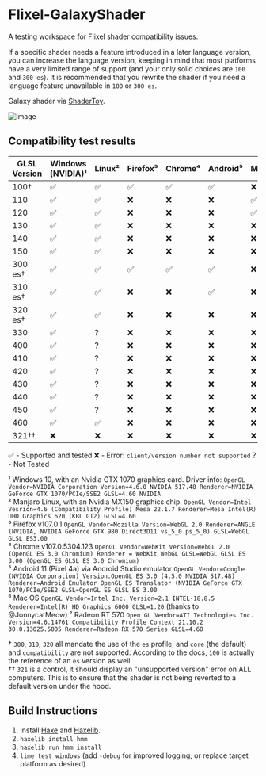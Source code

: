# Flixel-GalaxyShader

A testing workspace for Flixel shader compatibility issues.

If a specific shader needs a feature introduced in a later language version, you can increase the language version, keeping in mind that most platforms have a very limited range of support (and your only solid choices are `100` and `300 es`). It is recommended that you rewrite the shader if you need a language feature unavailable in `100` or `300 es`.

Galaxy shader via [ShaderToy](https://www.shadertoy.com/view/lty3Rt).

![image](https://user-images.githubusercontent.com/4635334/205238297-769945ba-50a6-407e-81de-c88d4e671657.png)

## Compatibility test results

GLSL Version | Windows (NVIDIA)¹ | Linux² | Firefox³ | Chrome⁴ | Android⁵ | MacOS⁶  | Windows (AMD)⁷
---|---|---|---|---|---|---|---
100† | ✅ | ✅ | ✅ | ✅ | ✅ | ❌ | ✅
110 | ✅ | ✅ | ❌ | ❌ | ❌ | ✅ | ?
120 | ✅ | ✅ | ❌ | ❌ | ❌ | ✅ | ?
130 | ✅ | ✅ | ❌ | ❌ | ❌ | ❌ | ?
140 | ✅ | ✅ | ❌ | ❌ | ❌ | ❌ | ?
150 | ✅ | ✅ | ❌ | ❌ | ❌ | ❌ | ?
300 es† | ✅ | ✅ | ✅ | ✅ | ✅ | ❌ | ✅
310 es† | ✅ | ✅ | ❌ | ❌ | ✅ | ❌ | ?
320 es† | ✅ | ✅ | ❌ | ❌ | ❌ | ❌ | ?
330 | ✅ | ? | ❌ | ❌ | ❌ | ❌ | ✅
400 | ✅ | ? | ❌ | ❌ | ❌ | ❌ | ?
410 | ✅ | ? | ❌ | ❌ | ❌ | ❌ | ?
420 | ✅ | ? | ❌ | ❌ | ❌ | ❌ | ?
430 | ✅ | ? | ❌ | ❌ | ❌ | ❌ | ?
440 | ✅ | ? | ❌ | ❌ | ❌ | ❌ | ?
450 | ✅ | ? | ❌ | ❌ | ❌ | ❌ | ?
460 | ✅ | ✅ | ❌ | ❌ | ❌ | ❌ | ✅
321†† | ❌ | ❌ | ❌ | ❌ | ❌ | ❌ | ❌

✅ - Supported and tested
❌ - Error: `client/version number not supported`
? - Not Tested

¹ Windows 10, with an Nvidia GTX 1070 graphics card. Driver info: `OpenGL Vendor=NVIDIA Corporation Version=4.6.0 NVIDIA 517.48 Renderer=NVIDIA GeForce GTX 1070/PCIe/SSE2 GLSL=4.60 NVIDIA`  
² Manjaro Linux, with an Nvidia MX150 graphics chip. `OpenGL Vendor=Intel Vesrion=4.6 (Compatibility Profile) Mesa 22.1.7 Renderer=Mesa Intel(R) UHD Graphics 620 (KBL GT2) GLSL=4.60`  
³ Firefox v107.0.1 `OpenGL Vendor=Mozilla Version=WebGL 2.0 Renderer=ANGLE (NVIDIA, NVIDIA GeForce GTX 980 Direct3D11 vs_5_0 ps_5_0) GLSL=WebGL GLSL ES3.00`  
⁴ Chrome v107.0.5304.123 `OpenGL Vendor=WebKit Version=WebGL 2.0 (OpenGL ES 3.0 Chromium) Renderer = WebKit WebGL GLSL=WebGL GLSL ES 3.00 (OpenGL ES GLSL ES 3.0 Chromium)`  
⁵ Android 11 (Pixel 4a) via Android Studio emulator `OpenGL Vendor=Google (NVIDIA Corporation) Version.OpenGL ES 3.0 (4.5.0 NVIDIA 517.48) Renderer=Android Emulator OpenGL ES Translator (NVIDIA GeForce GTX 1070/PCIe/SSE2 GLSL=OpenGL ES GLSL ES 3.00`  
⁶ Mac OS `OpenGL Vendor=Intel Inc. Version=2.1 INTEL-18.8.5 Renderer=Intel(R) HD Graphics 6000 GLSL=1.20` (thanks to @JonnycatMeow)
⁷ Radeon RT 570 `Open GL Vendor=ATI Technologies Inc. Version=4.6.14761 Compatibility Profile Context 21.10.2 30.0.13025.5005 Renderer=Radeon RX 570 Series GLSL=4.60`

† `300`, `310`, `320` all mandate the use of the `es` profile, and `core` (the default) and `compatibility` are not supported. According to the docs, `100` is actually the reference of an `es` version as well.  
†† `321` is a control, it should display an "unsupported version" error on ALL computers. This is to ensure that the shader is not being reverted to a default version under the hood.

## Build Instructions

1. Install [Haxe](https://haxe.org/download/) and [Haxelib](https://lib.haxe.org/documentation/introduction/).
2. `haxelib install hmm`
3. `haxelib run hmm install`
4. `lime test windows` (add `-debug` for improved logging, or replace target platform as desired)
